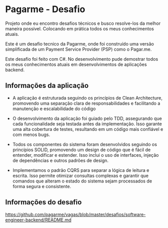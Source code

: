 
# Pagarme - Desafio

Projeto onde eu encontro desafios técnicos e busco resolve-los da melhor maneira possível. Colocando em prática todos os meus conhecimentos atuais.

Este é um desafio tecnico da Pagarme, onde foi construído uma versão simplificada de um Payment Service Provider (PSP) como o Pagar.me.

Este desafio foi feito com C#. No desenvolvimento pude demostrar todos os meus conhecimentos atuais em desenvolvimentos de aplicações backend. 


## Informações da aplicação

- A aplicação é estruturada seguindo os princípios de Clean Architecture, promovendo uma separação clara de responsabilidades e facilitando a manutenção e escalabilidade do código

- O desenvolvimento da aplicação foi guiado pelo TDD, assegurando que cada funcionalidade seja testada antes da implementação. Isso garante uma alta cobertura de testes, resultando em um código mais confiável e com menos bugs.

- Todos os componentes do sistema foram desenvolvidos seguindo os princípios SOLID, promovendo um design de código que é fácil de entender, modificar e estender. Isso inclui o uso de interfaces, injeção de dependências e outros padrões de design.

- Implementamos o padrão CQRS para separar a lógica de leitura e escrita. Isso permite otimizar consultas complexas e garantir que comandos que alteram o estado do sistema sejam processados de forma segura e consistente.


## Informações do desafio

https://github.com/pagarme/vagas/blob/master/desafios/software-engineer-backend/README.md


